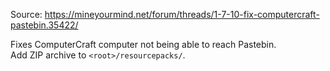 Source: https://mineyourmind.net/forum/threads/1-7-10-fix-computercraft-pastebin.35422/

Fixes ComputerCraft computer not being able to reach Pastebin.  
Add ZIP archive to `<root>/resourcepacks/`.